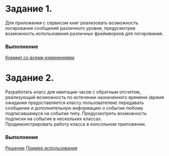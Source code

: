# Задание 1.
Для приложения с сервисом книг реализовать возможность логирования
сообщений различного уровня, предусмотрев возможность использования
различных фреймворков для логирования.
### Выполнение
[Коммит со всеми изменениями](https://github.com/ArtemGorodk01/Epam/commit/b2ae57ecf5dfa398ecb142dba6e63e82f2920d94)
# Задание 2. 
Разработать класс для имитации часов с обратным отсчетом, реализующий
возможность по истечении назначенного времени (время ожидания
предоставляется классу пользователем) передавать сообщение и
дополнительную информацию о событии любому подписавшемуся на событие
типу. Предусмотреть возможность подписки на событие в нескольких классах.<br>
Продемонстрировать работу класса в консольном приложении.
### Выполнение
[Решение](https://github.com/ArtemGorodk01/Epam/blob/master/NET.W.2019.Gorodko.07/Task2/Timer.cs)
[Пример использования](https://github.com/ArtemGorodk01/Epam/tree/master/NET.W.2019.Gorodko.07/Task2.Sample)
